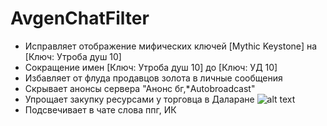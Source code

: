 # AvgenChatFilter

- Исправляет отображение мифических ключей [Mythic Keystone] на [Ключ: Утроба душ 10]
- Сокращение имен [Ключ: Утроба душ 10] до [Ключ: УД 10]
- Избавляет от флуда продавцов золота в личные сообщения
- Скрывает анонсы сервера "Анонс бг,*Autobroadcast"
- Упрощает закупку ресурсами у торговца в Даларане
![alt text](https://image.prntscr.com/image/qMoyVwI7SrW6lLMwnCgWVA.png)
- Подсвечивает в чате слова ппг, ИК